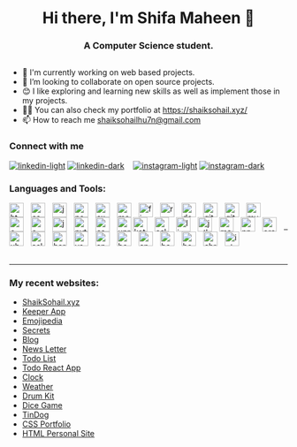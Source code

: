 
<h1 align="center">Hi there, I'm Shifa Maheen 👋</h1> 
<h3 align="center">A Computer Science student.</h3>

<p align="left"> <a href="https://github.com/ryo-ma/github-profile-trophy"><img src="https://github-profile-trophy.vercel.app/?username=shifamaheen" alt="" /></a> </p>

  
- 🔭 I'm currently working on web based projects.
- 👯 I’m looking to collaborate on open source projects.
- 😊 I like exploring and learning new skills as well as implement those in my projects.
- 👨‍💻 You can also check my portfolio at https://shaiksohail.xyz/
- 📫 How to reach me shaiksohailhu7n@gmail.com

### Connect with me
[![linkedin-light](https://user-images.githubusercontent.com/106341416/172428168-122049a0-e050-4ee1-8bba-3922efffe519.svg)](https://www.linkedin.com/in/shaik-sohail-a7b7aa240)
[![linkedin-dark](https://user-images.githubusercontent.com/106341416/172016033-73dcf129-4191-4f27-9c43-c3eeaa71af0b.svg)](https://www.linkedin.com/in/shaik-sohail-a7b7aa240)
&nbsp;&nbsp;
[![instagram-light](https://user-images.githubusercontent.com/106341416/172428250-edb7ac1b-d743-40e9-9374-2c5c7384a436.svg)](https://instagram.com/shaik_sohail_72?igshid=NWRhNmQxMjQ=)
[![instagram-dark](https://user-images.githubusercontent.com/106341416/172015786-63471544-fec8-454a-837b-4a046d92fde7.svg)](https://instagram.com/shaik_sohail_72?igshid=NWRhNmQxMjQ=)

### Languages and Tools:
<img align="left" alt="html5" width="26px" src="https://cdn.jsdelivr.net/gh/devicons/devicon/icons/html5/html5-original.svg" style="padding-right:10px;" />
<img align="left" alt="css3" width="26px" src="https://cdn.jsdelivr.net/gh/devicons/devicon/icons/css3/css3-original.svg" style="padding-right:10px;" />
<img align="left" alt="javascript" width="26px" src="https://cdn.jsdelivr.net/gh/devicons/devicon/icons/javascript/javascript-original.svg" style="padding-right:10px;" />
<img align="left" alt="nodejs" width="26px" src="https://cdn.jsdelivr.net/gh/devicons/devicon/icons/nodejs/nodejs-original.svg" style="padding-right:10px;" />
<img align="left" alt="express" width="26px" src="https://cdn.jsdelivr.net/gh/devicons/devicon/icons/express/express-original.svg" style="padding-right:10px;" />
<img align="left" alt="mongodb" width="26px" src="https://cdn.jsdelivr.net/gh/devicons/devicon/icons/mongodb/mongodb-original.svg" style="padding-right:10px;" />
<img align="left" alt="firebase" width="26px" src="https://cdn.jsdelivr.net/gh/devicons/devicon/icons/firebase/firebase-plain.svg" style="padding-right:10px;" />
<img align="left" alt="react" width="26px" src="https://cdn.jsdelivr.net/gh/devicons/devicon/icons/react/react-original.svg" style="padding-right:10px;" />
<img align="left" alt="docker" width="26px" src="https://cdn.jsdelivr.net/gh/devicons/devicon/icons/docker/docker-original.svg" style="padding-right:10px;" />
<img align="left" alt="git" width="26px" src="https://cdn.jsdelivr.net/gh/devicons/devicon/icons/git/git-original.svg" style="padding-right:10px;" />
<img align="left" alt="github" width="26px" src="https://cdn.jsdelivr.net/gh/devicons/devicon/icons/github/github-original.svg" style="padding-right:10px;" />
<img align="left" alt="mysql" width="26px" src="https://cdn.jsdelivr.net/gh/devicons/devicon/icons/mysql/mysql-original.svg" style="padding-right:10px;" />
<img align="left" alt="c" width="26px" src="https://cdn.jsdelivr.net/gh/devicons/devicon/icons/c/c-original.svg" style="padding-right:10px;" />
<img align="left" alt="c++" width="26px" src="https://cdn.jsdelivr.net/gh/devicons/devicon/icons/cplusplus/cplusplus-original.svg" style="padding-right:10px;" />
<img align="left" alt="java" width="26px" src="https://cdn.jsdelivr.net/gh/devicons/devicon/icons/java/java-original.svg" style="padding-right:10px;" />
<img align="left" alt="python" width="26px" src="https://cdn.jsdelivr.net/gh/devicons/devicon/icons/python/python-original.svg" style="padding-right:10px;" />
<img align="left" alt="cshaarp" width="26px" src="https://cdn.jsdelivr.net/gh/devicons/devicon/icons/csharp/csharp-original.svg" style="padding-right:10px;" />
<img align="left" alt="unreal" width="26px" src="https://cdn.jsdelivr.net/gh/devicons/devicon/icons/unrealengine/unrealengine-original.svg" style="paddingright:10px;" />
<img align="left" alt="kotlin" width="26px" src="https://cdn.jsdelivr.net/gh/devicons/devicon/icons/kotlin/kotlin-original.svg" style="padding-right:10px;" />
<img align="left" alt="eslint" width="26px" src="https://cdn.jsdelivr.net/gh/devicons/devicon/icons/eslint/eslint-original.svg" style="padding-right:10px;" />
<img align="left" alt="linux" width="26px" src="https://cdn.jsdelivr.net/gh/devicons/devicon/icons/linux/linux-original.svg" style="padding-right:10px;" />
<img align="left" alt="jetbrains" width="26px" src="https://cdn.jsdelivr.net/gh/devicons/devicon/icons/jetbrains/jetbrains-original.svg" style="padding-right:10px;" />
<img align="left" alt="materialui" width="26px" src="https://cdn.jsdelivr.net/gh/devicons/devicon/icons/materialui/materialui-original.svg" style="padding-right:10px;" />
<img align="left" alt="npm" width="26px" src="https://cdn.jsdelivr.net/gh/devicons/devicon/icons/npm/npm-original-wordmark.svg" style="padding-right:10px;" />
<img align="left" alt="oracle" width="26px" src="https://cdn.jsdelivr.net/gh/devicons/devicon/icons/oracle/oracle-original.svg" style="padding-right:10px;" />
<img align="left" alt="ubuntu" width="26px" src="https://cdn.jsdelivr.net/gh/devicons/devicon/icons/ubuntu/ubuntu-plain-wordmark.svg" style="padding-right:10px;" />
<img align="left" alt="selenium" width="26px" src="https://cdn.jsdelivr.net/gh/devicons/devicon/icons/selenium/selenium-original.svg" style="padding-right:10px;" />
<img align="left" alt="heroku" width="26px" src="https://cdn.jsdelivr.net/gh/devicons/devicon/icons/heroku/heroku-original.svg" style="padding-right:10px;" />
<img align="left" alt="vscode" width="26px" src="https://cdn.jsdelivr.net/gh/devicons/devicon/icons/vscode/vscode-original.svg" style="padding-right:10px;" />
<img align="left" alt="android studio" width="26px" src="https://cdn.jsdelivr.net/gh/devicons/devicon/icons/androidstudio/androidstudio-original.svg" style="padding-right:10px;" />
<img align="left" alt="bootstrap" width="26px" src="https://cdn.jsdelivr.net/gh/devicons/devicon/icons/bootstrap/bootstrap-original.svg" style="padding-right:10px;" />
<img align="left" alt="apple" width="26px" src="https://cdn.jsdelivr.net/gh/devicons/devicon/icons/apple/apple-original.svg" style="padding-right:10px;" />
<img align="left" alt="bash" width="26px" src="https://cdn.jsdelivr.net/gh/devicons/devicon/icons/bash/bash-original.svg" style="padding-right:10px;" />
<img align="left" alt="bebel" width="26px" src="https://cdn.jsdelivr.net/gh/devicons/devicon/icons/babel/babel-original.svg" style="padding-right:10px;" />
<img align="left" alt="chrome" width="26px" src="https://cdn.jsdelivr.net/gh/devicons/devicon/icons/chrome/chrome-original.svg" style="padding-right:10px;" />
<img align="left" alt="intellij" width="26px" src="https://cdn.jsdelivr.net/gh/devicons/devicon/icons/intellij/intellij-original.svg" style="padding-right:10px;" />

<br />
<br />

---

<img align="center" src="https://github-readme-stats.vercel.app/api/top-langs?username=shifamaheen&show_icons=true&locale=en&layout=compact" alt="" />

<img align="center" src="https://github-readme-stats.vercel.app/api?username=shifamaheen&show_icons=true&locale=en" alt="" />

<img align="center" src="https://github-readme-streak-stats.herokuapp.com/?user=shifamaheen" alt="" />

<br />
<br />

---

### My recent websites:
- [ShaikSohail.xyz](https://shaiksohail.xyz)
- [Keeper App](https://keeper-app72.netlify.app/)
- [Emojipedia](https://emojipedia72.netlify.app/)
- [Secrets](https://secrets72.herokuapp.com/)
- [Blog](https://blog72.herokuapp.com/)
- [News Letter](https://newsletter72.herokuapp.com/)
- [Todo List](https://todolist-webapp72.herokuapp.com/)
- [Todo React App](https://todo-app72.netlify.app/)
- [Clock](https://clock72.netlify.app/)
- [Weather](https://weather-webapp72.herokuapp.com/)
- [Drum Kit](https://drum-kit72.firebaseapp.com/)
- [Dice Game](https://dice-game72.firebaseapp.com/)
- [TinDog](https://tindog-website72.firebaseapp.com/)
- [CSS Portfolio](https://css-portfolio72.firebaseapp.com/)
- [HTML Personal Site](https://html-personal-site72.firebaseapp.com/)

